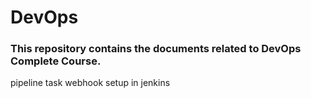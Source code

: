 # DevOps
### This repository contains the documents related to DevOps Complete Course. 
pipeline task 
webhook setup in jenkins 
